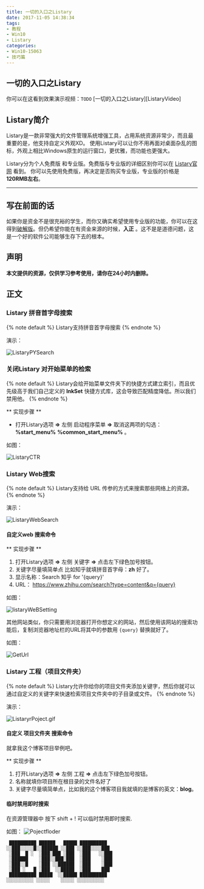 ```yaml
---
title: 一切的入口之Listary
date: 2017-11-05 14:38:34
tags:
- 教程
- Win10
- Listary
categories:
- Win10-15063
- 技巧篇
---
```


## 一切的入口之Listary
你可以在这看到效果演示视频：`TODO`
[一切的入口之Listary][ListaryVideo]
<!-- more -->

## Listary简介

Listary是一款非常强大的文件管理系统增强工具，占用系统资源非常少，而且最重要的是，他支持自定义外观XD。
使用Listary可以让你不用再面对桌面杂乱的图标，外观上相比Windows原生的运行窗口，更优雅，而功能也更强大。

Listary分为个人免费版 和专业版。免费版与专业版的详细区别你可以在 [Listary官网][Listary] 看到。
你可以先使用免费版，再决定是否购买专业版，专业版的价格是 **120RMB左右**。

---------------------------
## 写在前面的话

如果你是资金不是很充裕的学生，而你又确实希望使用专业版的功能，你可以在这得到[破解版][pojie]。但仍希望你能在有资金来源的时候，**入正** 。这不是是道德问题，这是一个好的软件公司能够生存下去的根本。

## 声明
**本文提供的资源，仅供学习参考使用，请你在24小时内删除。**

## 正文

### Listary 拼音首字母搜索

{% note default %}
Listary支持拼音首字母搜索
{% endnote %}

演示：

![ListaryPYSearch][ListaryPYSearch.gif]

[ListaryPYSearch.gif]: <http://oy9dwtsnx.bkt.clouddn.com/ListaryPYSearch.gif> (ListaryPYSearch.gif)

### 关闭Listary 对开始菜单的检索

{% note default %}
Listary会给开始菜单文件夹下的快捷方式建立索引，而且优先级高于我们自己定义的 **lnkSet** 快捷方式库，这会导致匹配精度降低。所以我们禁用他。
{% endnote %}

** 实现步骤 **

- 打开Listary选项 **=>** 左侧 启动程序菜单  **=>** 取消这两项的勾选： **%start_menu%** **%common_start_menu%** 。

如图：

![ListaryCTR][ListaryCTR]

[ListaryCTR]: <http://oy9dwtsnx.bkt.clouddn.com/ListaryCTR.png> (ListaryCTR.png)

### Listary Web搜索

{% note default %}
Listary支持给 URL 传参的方式来搜索那些网络上的资源。
{% endnote %}

演示：

![ListaryWebSearch][ListaryWebSearch.gif]

[ListaryWebSearch.gif]: <http://oy9dwtsnx.bkt.clouddn.com/ListaryWebSearch.gif> (ListaryWebSearch.gif)


#### 自定义web 搜索命令

** 实现步骤 **
1. 打开Listary选项 **=>** 左侧 关键字  **=>** 点击左下绿色加号按钮。
2. 关键字尽量填简单点 比如知乎就填拼音首字母：**zh** 好了。  
3. 显示名称：Search 知乎 for '{query}'
4. URL： https://www.zhihu.com/search?type=content&q={query}

如图：

![listaryWeBSetting][listaryWeBSetting]

[listaryWeBSetting]: <http://oy9dwtsnx.bkt.clouddn.com/listarywebsetting.png> (listaryWeBSetting.png)

其他网站类似，你只需要用浏览器打开你想定义的网站，然后使用该网站的搜索功能后，复制浏览器地址栏的URL将其中的参数用 ``{query}`` 替换就好了。

如图：

![GetUrl][GetUrl]

[GetUrl]: <http://oy9dwtsnx.bkt.clouddn.com/666.png> (GetUrl.png)

### Listary 工程（项目文件夹）

{% note default %}
Listary允许你给你的项目文件夹添加关键字，然后你就可以通过自定义的关键字来快速检索项目文件夹中的子目录或文件。
{% endnote %}

演示：

![ListaryrPoject.gif][ListaryrPoject.gif]

[ListaryrPoject.gif]: <http://oy9dwtsnx.bkt.clouddn.com/Listaryr%20Poject.gif> (ListaryrPoject.gif)

#### 自定义 项目文件夹 搜索命令

就拿我这个博客项目举例吧。

** 实现步骤 **

1. 打开Listary选项 **=>** 左侧 工程  **=>** 点击左下绿色加号按钮。
2. 名称就填你项目所在根目录的文件名好了
3. 关键字尽量填简单点，比如我的这个博客项目我就填的是博客的英文：**blog**。

#### 临时禁用即时搜索

在资源管理器中 按下 shift + ! 可以临时禁用即时搜索.

如图：
![Pojectfloder][Pojectfloder]

[Pojectfloder]: <http://oy9dwtsnx.bkt.clouddn.com/blogDemo.png> (Pojectfloder.png)

```JS
 ██████████ ██████   █████ ██████████
░░███░░░░░█░░██████ ░░███ ░░███░░░░███
 ░███  █ ░  ░███░███ ░███  ░███   ░░███
 ░██████    ░███░░███░███  ░███    ░███
 ░███░░█    ░███ ░░██████  ░███    ░███
 ░███ ░   █ ░███  ░░█████  ░███    ███
 ██████████ █████  ░░█████ ██████████
░░░░░░░░░░ ░░░░░    ░░░░░ ░░░░░░░░░░
```


[pojie]: <https://share.weiyun.com/eb96da3c7b44f678e91b0ddf7bdbedaf>

[Listary]: <http://www.listary.com> (Listary官网)
